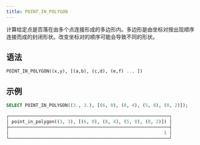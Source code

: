 ```yaml
---
title: POINT_IN_POLYGON
---
```


计算给定点是否落在由多个点连接形成的多边形内。多边形是由坐标对按出现顺序连接而成的封闭形状。改变坐标对的顺序可能会导致不同的形状。

## 语法

```sql
POINT_IN_POLYGON((x,y), [(a,b), (c,d), (e,f) ... ])
```

## 示例

```sql
SELECT POINT_IN_POLYGON((3., 3.), [(6, 0), (8, 4), (5, 8), (0, 2)]);

┌────────────────────────────────────────────────────────────┐
│ point_in_polygon((3, 3), [(6, 0), (8, 4), (5, 8), (0, 2)]) │
├────────────────────────────────────────────────────────────┤
│                                                          1 │
└────────────────────────────────────────────────────────────┘
```